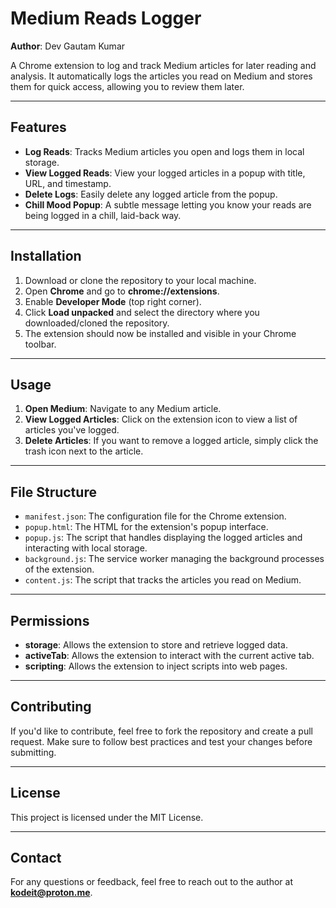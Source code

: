 # Medium Reads Logger

**Author**: Dev Gautam Kumar

A Chrome extension to log and track Medium articles for later reading and analysis. It automatically logs the articles you read on Medium and stores them for quick access, allowing you to review them later.

---

## Features

- **Log Reads**: Tracks Medium articles you open and logs them in local storage.
- **View Logged Reads**: View your logged articles in a popup with title, URL, and timestamp.
- **Delete Logs**: Easily delete any logged article from the popup.
- **Chill Mood Popup**: A subtle message letting you know your reads are being logged in a chill, laid-back way.

---

## Installation

1. Download or clone the repository to your local machine.
2. Open **Chrome** and go to **chrome://extensions**.
3. Enable **Developer Mode** (top right corner).
4. Click **Load unpacked** and select the directory where you downloaded/cloned the repository.
5. The extension should now be installed and visible in your Chrome toolbar.

---

## Usage

1. **Open Medium**: Navigate to any Medium article.
2. **View Logged Articles**: Click on the extension icon to view a list of articles you've logged.
3. **Delete Articles**: If you want to remove a logged article, simply click the trash icon next to the article.

---

## File Structure

- `manifest.json`: The configuration file for the Chrome extension.
- `popup.html`: The HTML for the extension's popup interface.
- `popup.js`: The script that handles displaying the logged articles and interacting with local storage.
- `background.js`: The service worker managing the background processes of the extension.
- `content.js`: The script that tracks the articles you read on Medium.

---

## Permissions

- **storage**: Allows the extension to store and retrieve logged data.
- **activeTab**: Allows the extension to interact with the current active tab.
- **scripting**: Allows the extension to inject scripts into web pages.

---

## Contributing

If you'd like to contribute, feel free to fork the repository and create a pull request. Make sure to follow best practices and test your changes before submitting.

---

## License

This project is licensed under the MIT License.

---

## Contact

For any questions or feedback, feel free to reach out to the author at **kodeit@proton.me**.
